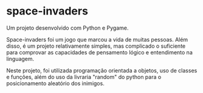# space-invaders
Um projeto desenvolvido com Python e Pygame.

Space-invaders foi um jogo que marcou a vida de muitas pessoas. Além disso, é um projeto relativamente simples, mas complicado o suficiente para comprovar as capacidades de 
pensamento lógico e entendimento na linguagem.

Neste projeto, foi utilizada programação orientada a objetos, uso de classes e funções, além do uso da livraria "random" do python para o posicionamento aleatório dos inimigos.

